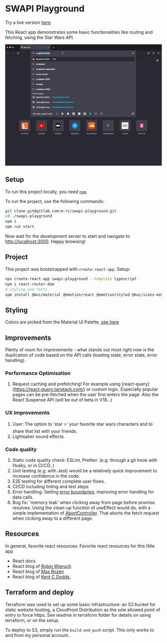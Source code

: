 # SWAPI Playground
Try a live version [here](https://dc96s2y1hkfuo.cloudfront.net/).

This React app demonstrates some basic functionalities like routing and fetching, using the Star Wars API. 

![demo](readme-assets/swapi-demo.gif)

## Setup
To run this project locally, you need [`npm`](https://docs.npmjs.com/downloading-and-installing-node-js-and-npm). 

To run the project, use the following commands:
```sh
git clone git@gitlab.com:m-rc/swapi-playground.git
cd ./swapi-playground
npm i
npm run start
```

Now wait for the development server to start and navigate to [http://localhost:3000](http://localhost:3000). Happy browsing!

## Project
This project was bootstrapped with `create-react-app`. Setup:
```sh
npx create-react-app swapi-playground --template typescript
npm i react-router-dom
# styling and fonts
npm install @mui/material @emotion/react @emotion/styled @mui/icons-material @fontsource/roboto
```


## Styling
Colors are picked from the Material UI Palette, [see here](https://mui.com/customization/color/#color-palette)

## Improvements
Plenty of room for improvements - what stands out most right now is the duplication of code based on the API calls (loading state, error state, error handling).

### Performance Optimisation
1. Request caching and prefetching! For example using [react-query] (https://react-query.tanstack.com/) or custom logic. Especially popular pages can be pre-fetched when the user first enters the page. Also the React Suspense API (will be out of beta in V18...)

### UX Improvements
1. User: The option to 'star ⭐️' your favorite star wars characters and to share that list with your friends.
2. Lightsaber sound effects.


### Code quality
1. Static code quality check: ESLint, Prettier. (e.g. through a git hook with Husky, or in CI/CD..)
2. Unit testing (e.g. with Jest) would be a relatively quick improvement to increase confidence in the code.
3. E2E testing for different complete user flows.
4. CI/CD including linting and test steps
5. Error handling: Setting [error boundaries](https://reactjs.org/docs/error-boundaries.html), improving error handling for data calls.
6. Bug fix: 'memory leak' when clicking away from page before promise resolves. Using the clean-up function of useEffect would do, with a simple implementation of [AbortController](https://developer.mozilla.org/en-US/docs/Web/API/AbortController/abort). That aborts the fetch request when clciking away to a different page.

## Resources
In general, favorite react resources:
Favorite react resources for this little app
- React docs
- React blog of [Robin Wieruch](https://www.robinwieruch.de/)
- React blog of [Max Rozen](https://maxrozen.com/race-conditions-fetching-data-react-with-useeffect)
- React blog of [Kent C Dodds](https://kentcdodds.com/blog/replace-axios-with-a-simple-custom-fetch-wrapper), 

## Terraform and deploy
Terraform was used to set up some basic infrastructure: an S3 bucket for static website hosting, a Cloudfront Distribution as the sole allowed point of entry to force https. See readme in terraform folder for details on using terraform, or on the setup.

To deploy to S3, simply run the `build-and-push` script. This only works to and from my personal account..